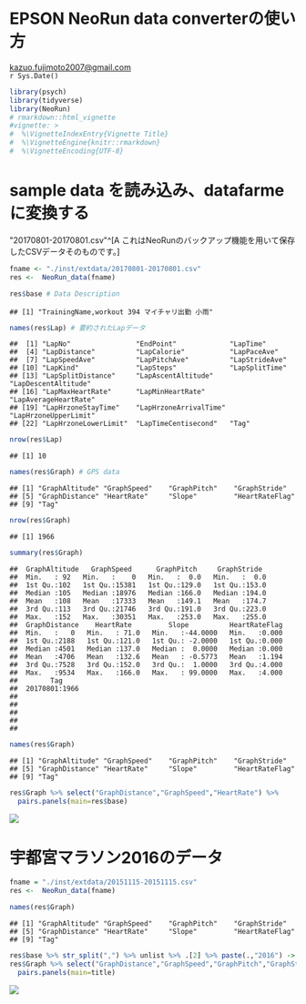 # EPSON NeoRun data converterの使い方
kazuo.fujimoto2007@gmail.com  
`r Sys.Date()`  


```r
library(psych)
library(tidyverse)
library(NeoRun)
# rmarkdown::html_vignette
#vignette: >
#  %\VignetteIndexEntry{Vignette Title}
#  %\VignetteEngine{knitr::rmarkdown}
#  %\VignetteEncoding{UTF-8}
```

# sample data を読み込み、datafarmeに変換する

"20170801-20170801.csv"^[A これはNeoRunのバックアップ機能を用いて保存したCSVデータそのものです。]


```r
fname <- "./inst/extdata/20170801-20170801.csv"
res <-  NeoRun_data(fname)

res$base # Data Description
```

```
## [1] "TrainingName,workout 394 マイチャリ出勤 小雨"
```

```r
names(res$Lap) # 要約されたLapデータ
```

```
##  [1] "LapNo"                "EndPoint"             "LapTime"             
##  [4] "LapDistance"          "LapCalorie"           "LapPaceAve"          
##  [7] "LapSpeedAve"          "LapPitchAve"          "LapStrideAve"        
## [10] "LapKind"              "LapSteps"             "LapSplitTime"        
## [13] "LapSplitDistance"     "LapAscentAltitude"    "LapDescentAltitude"  
## [16] "LapMaxHeartRate"      "LapMinHeartRate"      "LapAverageHeartRate" 
## [19] "LapHrzoneStayTime"    "LapHrzoneArrivalTime" "LapHrzoneUpperLimit" 
## [22] "LapHrzoneLowerLimit"  "LapTimeCentisecond"   "Tag"
```

```r
nrow(res$Lap)
```

```
## [1] 10
```

```r
names(res$Graph) # GPS data
```

```
## [1] "GraphAltitude" "GraphSpeed"    "GraphPitch"    "GraphStride"  
## [5] "GraphDistance" "HeartRate"     "Slope"         "HeartRateFlag"
## [9] "Tag"
```

```r
nrow(res$Graph)
```

```
## [1] 1966
```

```r
summary(res$Graph)
```

```
##  GraphAltitude   GraphSpeed      GraphPitch     GraphStride   
##  Min.   : 92   Min.   :    0   Min.   :  0.0   Min.   :  0.0  
##  1st Qu.:102   1st Qu.:15381   1st Qu.:129.0   1st Qu.:153.0  
##  Median :105   Median :18976   Median :166.0   Median :194.0  
##  Mean   :108   Mean   :17333   Mean   :149.1   Mean   :174.7  
##  3rd Qu.:113   3rd Qu.:21746   3rd Qu.:191.0   3rd Qu.:223.0  
##  Max.   :152   Max.   :30351   Max.   :253.0   Max.   :255.0  
##  GraphDistance    HeartRate         Slope          HeartRateFlag  
##  Min.   :   0   Min.   : 71.0   Min.   :-44.0000   Min.   :0.000  
##  1st Qu.:2188   1st Qu.:121.0   1st Qu.: -2.0000   1st Qu.:0.000  
##  Median :4501   Median :137.0   Median :  0.0000   Median :0.000  
##  Mean   :4706   Mean   :132.6   Mean   : -0.5773   Mean   :1.194  
##  3rd Qu.:7528   3rd Qu.:152.0   3rd Qu.:  1.0000   3rd Qu.:4.000  
##  Max.   :9534   Max.   :166.0   Max.   : 99.0000   Max.   :4.000  
##        Tag      
##  20170801:1966  
##                 
##                 
##                 
##                 
## 
```


```r
names(res$Graph)
```

```
## [1] "GraphAltitude" "GraphSpeed"    "GraphPitch"    "GraphStride"  
## [5] "GraphDistance" "HeartRate"     "Slope"         "HeartRateFlag"
## [9] "Tag"
```

```r
res$Graph %>% select("GraphDistance","GraphSpeed","HeartRate") %>%
  pairs.panels(main=res$base)
```

![](/private/var/folders/xh/8d851jj12b70kxnsn6r3x5y80000gn/T/RtmpcjC2js/preview-77e61548be2f.dir/How_to_use_NeoRun_data_files/figure-html/unnamed-chunk-2-1.png)<!-- -->

# 宇都宮マラソン2016のデータ

```r
fname = "./inst/extdata/20151115-20151115.csv"
res <-  NeoRun_data(fname)
```


```r
names(res$Graph)
```

```
## [1] "GraphAltitude" "GraphSpeed"    "GraphPitch"    "GraphStride"  
## [5] "GraphDistance" "HeartRate"     "Slope"         "HeartRateFlag"
## [9] "Tag"
```

```r
res$base %>% str_split(",") %>% unlist %>% .[2] %>% paste(.,"2016") -> title
res$Graph %>% select("GraphDistance","GraphSpeed","GraphPitch","GraphStride","HeartRate") %>%
  pairs.panels(main=title)
```

![](/private/var/folders/xh/8d851jj12b70kxnsn6r3x5y80000gn/T/RtmpcjC2js/preview-77e61548be2f.dir/How_to_use_NeoRun_data_files/figure-html/unnamed-chunk-4-1.png)<!-- -->

